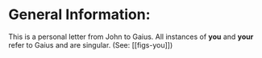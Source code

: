 # General Information:

This is a personal letter from John to Gaius. All instances of **you** and **your** refer to Gaius and are singular. (See: [[figs-you]])